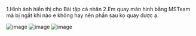 1.Hình ảnh hiển thị cho Bài tập cá nhân
2.Em quay màn hình bằng MSTeam mà bị ngắt khi nào e không hay nên phần sau ko quay được ạ.

![image](https://github.com/user-attachments/assets/33004c27-d129-4fdb-9346-68cf4c6fe308)
![image](https://github.com/user-attachments/assets/863f2af6-082a-4274-a889-0dbb3b1562ac)
![image](https://github.com/user-attachments/assets/802112a0-2a9a-4b75-aaae-d214f300036e)



